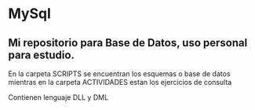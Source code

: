 # MySql
## Mi repositorio para Base de Datos, uso personal para estudio.
En la carpeta SCRIPTS se encuentran los esquemas o base de datos
mientras en la carpeta ACTIVIDADES estan los ejercicios de consulta

Contienen lenguaje DLL y DML
